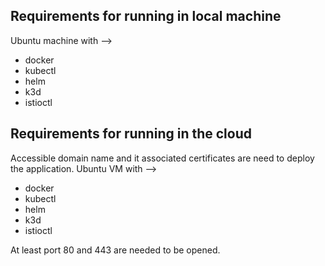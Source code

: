 ## Requirements for running in local machine
Ubuntu machine with -->
- docker
- kubectl
- helm
- k3d
- istioctl

## Requirements for running in the cloud
Accessible domain name and it associated certificates are need to deploy the application.
Ubuntu VM with -->
- docker
- kubectl
- helm
- k3d
- istioctl

At least port 80 and 443 are needed to be opened. 